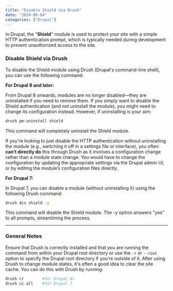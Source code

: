 ```yaml
---
title: "Disable Shield via Drush"
date: "2024-06-04"
categories: ["Drupal"]
---
```






In Drupal, the "**Shield**" module is used to protect your site with a simple HTTP authentication prompt, which is typically needed during development to prevent unauthorized access to the site.



### Disable Shield via Drush

To disable the Shield module using Drush (Drupal's command-line shell), you can use the following command:

**For Drupal 8 and later:**

From Drupal 8 onwards, modules are no longer disabled—they are uninstalled if you need to remove them. If you simply want to disable the Shield authentication (and not uninstall the module), you might need to change its configuration instead. However, if uninstalling is your aim:

```bash
drush pm-uninstall shield
```

This command will completely uninstall the Shield module.

If you're looking to just disable the HTTP authentication without uninstalling the module (e.g., switching it off in a settings file or interface), you often **can’t directly do** this through Drush as it involves a configuration change rather than a module state change. You would have to change the configuration by updating the appropriate settings via the Drupal admin UI, or by editing the module’s configuration files directly.

**For Drupal 7:**

In Drupal 7, you can disable a module (without uninstalling it) using the following Drush command:

```bash
drush dis shield -y
```

This command will disable the Shield module. The ﻿-y option answers "yes" to all prompts, streamlining the process.


-------------------
### General Notes

Ensure that Drush is correctly installed and that you are running the command from within your Drupal root directory or use the ﻿`-r` or `﻿--root` option to specify the Drupal root directory if you’re outside of it. After using Drush to change module states, it's often a good idea to clear the site cache. You can do this with Drush by running:

```bash
drush cr        #for Drupal 8+
drush cc all    #for Drupal 7
```

